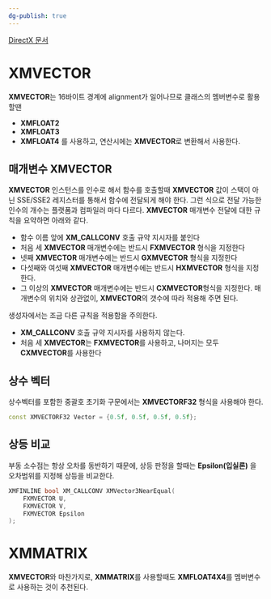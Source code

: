 ```yaml
---
dg-publish: true
---
```


[DirectX 문서](https://learn.microsoft.com/ko-kr/windows/win32/dxmath/pg-xnamath-internals)
# XMVECTOR
**XMVECTOR**는 16바이트 경계에 alignment가 일어나므로 클래스의 멤버변수로 활용할땐
- **XMFLOAT2**
- **XMFLOAT3**
- **XMFLOAT4**
를 사용하고, 연산시에는 **XMVECTOR**로 변환해서 사용한다.

## 매개변수 XMVECTOR
**XMVECTOR**  인스턴스를 인수로 해서 함수를 호출할때 **XMVECTOR** 값이 스택이 아닌 SSE/SSE2 레지스터를 통해서 함수에 전달되게 해야 한다. 그런 식으로 전달 가능한 인수의 개수는 플랫폼과 컴파일러 마다 다르다. **XMVECTOR** 매개변수 전달에 대한 규칙을 요약하면 아래와 같다.
- 함수 이름 앞에 **XM_CALLCONV** 호출 규약 지시자를 붙인다
- 처음 세 **XMVECTOR** 매개변수에는 반드시 **FXMVECTOR** 형식을 지정한다
- 넷째 **XMVECTOR** 매개변수에는 반드시 **GXMVECTOR** 형식을 지정한다
- 다섯째와 여섯째 **XMVECTOR** 매개변수에는 반드시 **HXMVECTOR** 형식을 지정한다.
- 그 이상의 **XMVECTOR** 매개변수에는 반드시 **CXMVECTOR**형식을 지정한다.
매개변수의 위치와 상관없이, **XMVECTOR**의 갯수에 따라 적용해 주면 된다.

생성자에서는 조금 다른 규칙을 적용함을 주의한다.
- **XM_CALLCONV** 호출 규약 지시자를 사용하지 않는다.
- 처음 세 **XMVECTOR**는 **FXMVECTOR**를 사용하고, 나머지는 모두 **CXMVECTOR**를 사용한다

## 상수 벡터
상수벡터를 포함한 중괄호 초기화 구문에서는 **XMVECTORF32** 형식을 사용해야 한다.
```cpp
const XMVECTORF32 Vector = {0.5f, 0.5f, 0.5f, 0.5f};
```

## 상등 비교
부동 소수점는 항상 오차를 동반하기 때문에, 상등 판정을 할때는 **Epsilon(입실론)** 을 오차범위를 지정해 상등을 비교한다.
```cpp
XMFINLINE bool XM_CALLCONV XMVector3NearEqual(
	FXMVECTOR U,
	FXMVECTOR V,
	FXMVECTOR Epsilon
);
```

# XMMATRIX
**XMVECTOR**와 마찬가지로, **XMMATRIX**를 사용할때도 **XMFLOAT4X4**를 멤버변수로 사용하는 것이 추천된다.
